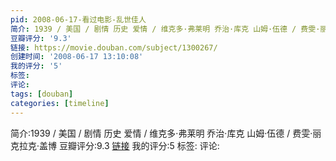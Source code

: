 ```yaml
---
pid: 2008-06-17-看过电影-乱世佳人
简介: 1939 / 美国 / 剧情 历史 爱情 / 维克多·弗莱明 乔治·库克 山姆·伍德 / 费雯·丽 克拉克·盖博
豆瓣评分: '9.3'
链接: https://movie.douban.com/subject/1300267/
创建时间: '2008-06-17 13:10:08'
我的评分: '5'
标签:
评论:
tags: [douban]
categories: [timeline]
---
```

简介:1939 / 美国 / 剧情 历史 爱情 / 维克多·弗莱明 乔治·库克 山姆·伍德 / 费雯·丽 克拉克·盖博
豆瓣评分:9.3
[链接](https://movie.douban.com/subject/1300267/)
我的评分:5
标签:
评论:
